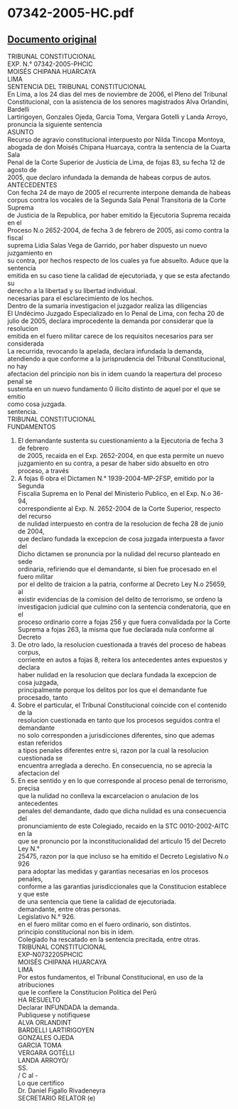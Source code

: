 
07342-2005-HC.pdf
=================
  
[Documento original](https://tc.gob.pe/jurisprudencia/2006/07342-2005-HC.pdf)  
---  
TRIBUNAL CONSTITUCIONAL  
EXP. N.° 07342-2005-PHCIC  
MOISÉS CHIPANA HUARCAYA  
LIMA  
SENTENCIA DEL TRIBUNAL CONSTITUCIONAL  
En Lima, a los 24 dias del mes de noviembre de 2006, el Pleno del Tribunal  
Constitucional, con la asistencia de los senores magistrados Alva Orlandini, Bardelli  
Lartirigoyen, Gonzales Ojeda, Garcia Toma, Vergara Gotelli y Landa Arroyo,  
pronuncia la siguiente sentencia  
ASUNTO  
Recurso de agravio constitucional interpuesto por Nilda Tincopa Montoya,  
abogada de don Moisés Chipana Huarcaya, contra la sentencia de la Cuarta Sala  
Penal de la Corte Superior de Justicia de Lima, de fojas 83, su fecha 12 de agosto de  
2005, que declaro infundada la demanda de habeas corpus de autos.  
ANTECEDENTES  
Con fecha 24 de mayo de 2005 el recurrente interpone demanda de habeas  
corpus contra los vocales de la Segunda Sala Penal Transitoria de la Corte Suprema  
de Justicia de la Republica, por haber emitido la Ejecutoria Suprema recaida en el  
Proceso N.o 2652-2004, de fecha 3 de febrero de 2005, asi como contra la fiscal  
suprema Lidia Salas Vega de Garrido, por haber dispuesto un nuevo juzgamiento en  
su contra, por hechos respecto de los cuales ya fue absuelto. Aduce que la sentencia  
emitida en su caso tiene la calidad de ejecutoriada, y que se esta afectando su  
derecho a la libertad y su libertad individual.  
necesarias para el esclarecimiento de los hechos.  
Dentro de la sumaria investigacion el juzgador realiza las diligencias  
El Undécimo Juzgado Especializado en lo Penal de Lima, con fecha 20 de  
julio de 2005, declara improcedente la demanda por considerar que la resolucion  
emitida en el fuero militar carece de los requisitos necesarios para ser considerada  
La recurrida, revocando la apelada, declara infundada la demanda,  
atendiendo a que conforme a la jurisprudencia del Tribunal Constitucional, no hay  
afectacion del principio non bis in idem cuando la reapertura del proceso penal se  
sustenta en un nuevo fundamento 0 ilicito distinto de aquel por el que se emitio  
como cosa juzgada.  
sentencia.  
TRIBUNAL CONSTITUCIONAL  
FUNDAMENTOS  
1. El demandante sustenta su cuestionamiento a la Ejecutoria de fecha 3 de febrero  
de 2005, recaida en el Exp. 2652-2004, en que esta permite un nuevo  
juzgamiento en su contra, a pesar de haber sido absuelto en otro proceso, a través  
2. A fojas 6 obra el Dictamen N.° 1939-2004-MP-2FSP, emitido por la Segunda  
Fiscalia Suprema en lo Penal del Ministerio Publico, en el Exp. N.o 36-94,  
correspondiente al Exp. N. 2652-2004 de la Corte Superior, respecto del recurso  
de nulidad interpuesto en contra de la resolucion de fecha 28 de junio de 2004,  
que declaro fundada la excepcion de cosa juzgada interpuesta a favor del  
Dicho dictamen se pronuncia por la nulidad del recurso planteado en sede  
ordinaria, refiriendo que el demandante, si bien fue procesado en el fuero militar  
por el delito de traicion a la patria, conforme al Decreto Ley N.o 25659, al  
existir evidencias de la comision del delito de terrorismo, se ordeno la  
investigacion judicial que culmino con la sentencia condenatoria, que en el  
proceso ordinario corre a fojas 256 y que fuera convalidada por la Corte  
Suprema a fojas 263, la misma que fue declarada nula conforme al Decreto  
3. De otro lado, la resolucion cuestionada a través del proceso de habeas corpus,  
corriente en autos a fojas 8, reitera los antecedentes antes expuestos y declara  
haber nulidad en la resolucion que declara fundada la excepcion de cosa juzgada,  
principalmente porque los delitos por los que el demandante fue procesado, tanto  
4. Sobre el particular, el Tribunal Constitucional coincide con el contenido de la  
resolucion cuestionada en tanto que los procesos seguidos contra el demandante  
no solo corresponden a jurisdicciones diferentes, sino que ademas estan referidos  
a tipos penales diferentes entre si, razon por la cual la resolucion cuestionada se  
encuentra arreglada a derecho. En consecuencia, no se aprecia la afectacion del  
5. En ese sentido y en lo que corresponde al proceso penal de terrorismo, precisa  
que la nulidad no conlleva la excarcelacion o anulacion de los antecedentes  
penales del demandante, dado que dicha nulidad es una consecuencia del  
pronunciamiento de este Colegiado, recaido en la STC 0010-2002-AITC en la  
que se pronuncio por la inconstitucionalidad del articulo 15 del Decreto Ley N.°  
25475, razon por la que incluso se ha emitido el Decreto Legislativo N.o 926  
para adoptar las medidas y garantias necesarias en los procesos penales,  
conforme a las garantias jurisdiccionales que la Constitucion establece y que este  
de una sentencia que tiene la calidad de ejecutoriada.  
demandante, entre otras personas.  
Legislativo N.° 926.  
en el fuero militar como en el fuero ordinario, son distintos.  
principio constitucional non bis in idem.  
Colegiado ha rescatado en la sentencia precitada, entre otras.  
TRIBUNAL CONSTITUCIONAL  
EXP-N0732205PHCIC  
MOISÉS CHIPANA HUARCAYA  
LIMA  
Por estos fundamentos, el Tribunal Constitucional, en uso de la atribuciones  
que le confiere la Constitucion Politica del Perû  
HA RESUELTO  
Declarar INFUNDADA la demanda.  
Publiquese y notifiquese  
ALVA ORLANDINT  
BARDELLI LARTIRIGOYEN  
GONZALES OJEDA  
GARCIA TOMA  
VERGARA GOTÉLLI  
LANDA ARROYO/  
SS.  
/ C al -  
Lo que certifico  
Dr. Daniel Figallo Rivadeneyra  
SECRETARIO RELATOR (e)